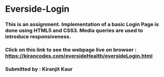 # Everside-Login

### This is an assignment. Implementation of a basic Login Page is done using HTML5 and CSS3. Media queries are used to introduce responsiveness.

### Click on this link to see the webpage live on browser : https://kirancodes.com/eversideHealth/eversideLogin.html

### Submitted by : Kiranjit Kaur
